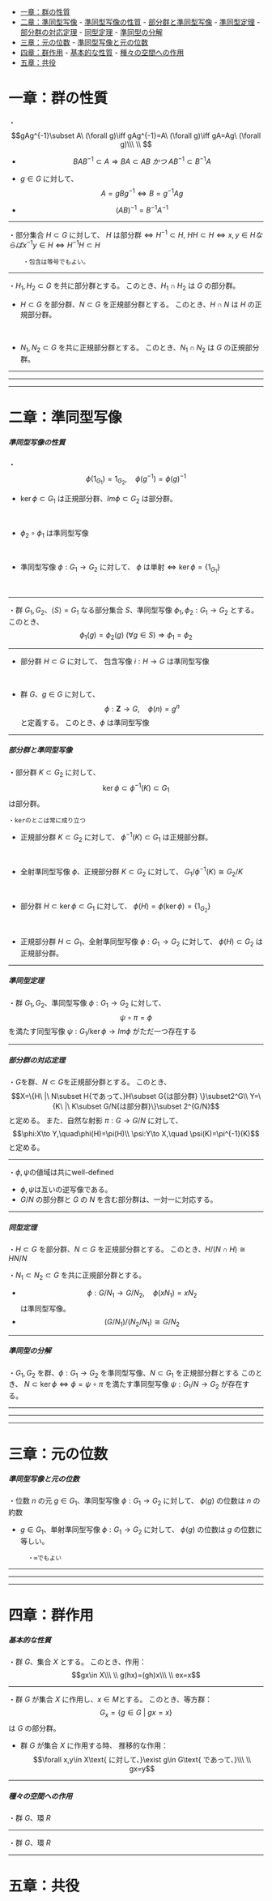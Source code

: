 - [一章：群の性質](#一章群の性質)
- [二章：準同型写像](#二章準同型写像)
        - [準同型写像の性質](#準同型写像の性質)
        - [部分群と準同型写像](#部分群と準同型写像)
        - [準同型定理](#準同型定理)
        - [部分群の対応定理](#部分群の対応定理)
        - [同型定理](#同型定理)
        - [準同型の分解](#準同型の分解)
- [三章：元の位数](#三章元の位数)
        - [準同型写像と元の位数](#準同型写像と元の位数)
- [四章：群作用](#四章群作用)
        - [基本的な性質](#基本的な性質)
        - [種々の空間への作用](#種々の空間への作用)
- [五章：共役](#五章共役)


# 一章：群の性質

・$$gAg^{-1}\subset A\ (\forall g)\iff gAg^{-1}=A\ (\forall g)\iff gA=Ag\ (\forall g)\\\ \\
$$

- $$BAB^{-1}\subset A\Rightarrow BA\subset AB\ {かつ}\ AB^{-1}\subset B^{-1}A$$

- $g\in G$ に対して、
$$A=gBg^{-1}\iff B=g^{-1}Ag$$

- $$(AB)^{-1}=B^{-1}A^{-1}$$

---

・部分集合 $H\subset G$ に対して、
$H$ は部分群$\iff H^{-1}\subset H,\ HH\subset H\iff x,y\in H {ならば} x^{-1}y\in H\iff H^{-1}H\subset H$

        ・包含は等号でもよい。

---

・$H_1,H_2\subset G$ を共に部分群とする。
このとき、$H_1\cap H_2$ は $G$ の部分群。

- $H\subset G$ を部分群、$N\subset G$ を正規部分群とする。
このとき、$H\cap N$ は $H$ の正規部分群。
<br>

- $N_1,N_2\subset G$ を共に正規部分群とする。
このとき、$N_1\cap N_2$ は $G$ の正規部分群。

---
---
---

# 二章：準同型写像

##### 準同型写像の性質

・$$\phi(1_{G_1})=1_{G_2},\quad \phi(g^{-1})=\phi(g)^{-1}$$

- $\ker\phi\subset G_1$ は正規部分群、$Im\phi\subset G_2$ は部分群。
<br>

- $\phi_2\circ\phi_1$ は準同型写像
<br>

- 準同型写像 $\phi:G_1\to G_2$ に対して、
$\phi$ は単射$\iff\ker\phi=\{1_{G_1}\}$
<br>

---

・群 $G_1,G_2$、$\langle S\rangle=G_1$ なる部分集合 $S$、準同型写像 $\phi_1,\phi_2:G_1\to G_2$ とする。
このとき、$$\phi_1(g)=\phi_2(g)\ (\forall g\in S)\Rightarrow\phi_1=\phi_2$$

---

- 部分群 $H\subset G$ に対して、
包含写像 $i:H\to G$ は準同型写像
<br>

- 群 $G$、$g\in G$ に対して、
$$\phi:\bm{Z}\to G,\quad\phi(n)=g^{n}$$と定義する。
このとき、$\phi$ は準同型写像

---

##### 部分群と準同型写像

・部分群 $K\subset G_2$ に対して、
$$\ker\phi\subset\phi^{-1}(K)\subset G_1$$ は部分群。

    ・kerのとこは常に成り立つ

- 正規部分群 $K\subset G_2$ に対して、
$\phi^{-1}(K)\subset G_1$ は正規部分群。
<br>

- 全射準同型写像 $\phi$、正規部分群 $K\subset G_2$ に対して、
$G_1/\phi^{-1}(K)\cong G_2/K$
<br>

- 部分群 $H\subset\ker\phi\subset G_1$ に対して、
$\phi(H)=\phi(\ker\phi)=\{1_{G_2}\}$
<br>

- 正規部分群 $H\subset G_1$、全射準同型写像 $\phi:G_1\to G_2$ に対して、
$\phi(H)\subset G_2$ は正規部分群。

---

##### 準同型定理

・群 $G_1,G_2$、準同型写像 $\phi:G_1\to G_2$ に対して、
$$\psi\circ\pi=\phi$$を満たす同型写像 $\psi:G_1/\ker\phi\to Im\phi$ がただ一つ存在する

---

##### 部分群の対応定理

・$G$を群、$N\subset G$を正規部分群とする。
このとき、
$$X=\{H\ |\ N\subset H{であって、}H\subset G{は部分群} \}\subset2^G\\
Y=\{K\ |\ K\subset G/N{は部分群}\}\subset 2^{G/N}$$と定める。
また、自然な射影 $\pi:G\to G/N$ に対して、
$$\phi:X\to Y,\quad\phi(H)=\pi(H)\\
\psi:Y\to X,\quad \psi(K)=\pi^{-1}(K)$$と定める。

---

・$\phi,\psi$の値域は共にwell-defined
- $\phi,\psi$は互いの逆写像である。
- $G/N$ の部分群と $G$ の $N$ を含む部分群は、一対一に対応する。

---

##### 同型定理

・$H\subset G$ を部分群、$N\subset G$ を正規部分群とする。
このとき、$H/(N\cap H)\cong HN/N$

・$N_1\subset N_2\subset G$ を共に正規部分群とする。

- $$\phi:G/N_1\to G/N_2,\quad\phi(xN_1)=xN_2$$ は準同型写像。
- $$(G/N_1)/(N_2/N_1)\cong G/N_2$$

---

##### 準同型の分解

・$G_1,G_2$ を群、$\phi:G_1\to G_2$ を準同型写像、$N\subset G_1$ を正規部分群とする
このとき、
$N\subset\ker\phi\iff\phi=\psi\circ\pi$ を満たす準同型写像 $\psi:G_1/N\to G_2$ が存在する。

---
---
---

# 三章：元の位数

##### 準同型写像と元の位数

・位数 $n$ の元 $g\in G_1$、準同型写像 $\phi:G_1\to G_2$ に対して、
$\phi(g)$ の位数は $n$ の約数

- $g\in G_1$、単射準同型写像 $\phi:G_1\to G_2$ に対して、
$\phi(g)$ の位数は $g$ の位数に等しい。

        ・∞でもよい

---
---
---

# 四章：群作用

##### 基本的な性質

・群 $G$、集合 $X$ とする。
このとき、作用：
$$gx\in X\\\ \\
g(hx)=(gh)x\\\ \\
ex=x$$

---

・群 $G$ が集合 $X$ に作用し、$x\in M$とする。
このとき、等方群：$$G_x=\{g\in G\ |\ gx=x\}$$は $G$ の部分群。

- 群 $G$ が集合 $X$ に作用する時、
推移的な作用：$$\forall x,y\in X\text{ に対して、}\exist g\in G\text{ であって、}\\\ \\
gx=y$$

---

##### 種々の空間への作用

・群 $G$、環 $R$

---

・群 $G$、環 $R$

---

# 五章：共役